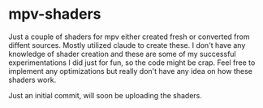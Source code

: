 # mpv-shaders
Just a couple of shaders for mpv either created fresh or converted from diffent sources. Mostly utilized claude to create these. I don't have any knowledge of shader creation and these are some of my successful experimentations I did just for fun, so the code might be crap. Feel free to implement any optimizations but really don't have any idea on how these shaders work.

Just an initial commit, will soon be uploading the shaders.
